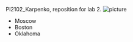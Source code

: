 PI2102_Karpenko, reposition for lab 2.
![picture]("https://www.google.com/url?sa=i&url=https%3A%2F%2Fwww.pngwing.com%2Fru%2Fsearch%3Fq%3D%25D1%2585%25D1%258D%25D0%25BB%25D0%25BB%25D0%25BE%25D1%2583%25D0%25B8%25D0%25BD%2B%25D0%259A%25D0%25B0%25D1%2580%25D1%2582%25D0%25B8%25D0%25BD%25D0%25BA%25D0%25B8&psig=AOvVaw29meSl7IuRLOwBsiwt09TG&ust=1708695667345000&source=images&cd=vfe&opi=89978449&ved=0CBIQjRxqFwoTCMDmqMGJv4QDFQAAAAAdAAAAABAH")
- Moscow
- Boston
- Oklahoma
